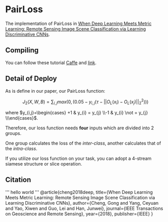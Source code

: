 # PairLoss

The implementation of PairLoss in [When Deep Learning Meets Metric Learning: Remote Sensing Image Scene Classification via Learning Discriminative CNNs](http://ieeexplore.ieee.org/document/8252784/).

## Compiling
You can follow these tutorial [Caffe](http://caffe.berkeleyvision.org/) and [link](https://zhuanlan.zhihu.com/p/25484850).

## Detail of Deploy

As is define in our paper,  our PairLoss function:

$$J_{2}(X, W, B) = \sum_{i,j} max(0, (0.05 - y_{i,j}(\tau-||O_{L}(x_{i})-O_{L}(x_{j})||^2_{2})))$$

where $y_{i,j}=\begin{cases} +1 & y_{i} = y_{j} \\-1 & y_{i} \not = y_{j} \\\end{cases}$.

Therefore, our loss function needs **four** inputs which are divided into 2 groups.

One group calculates the loss of the *inter-class*, another calculates that of the *intra-class*.

If you utilize our loss function on your task, you can adopt a 4-stream siamese structure or slice operation.

## Citation
'''
hello world
'''
@article{cheng2018deep,
  title={When Deep Learning Meets Metric Learning: Remote Sensing Image Scene Classification via Learning Discriminative CNNs},
  author={Cheng, Gong and Yang, Ceyuan and Yao, Xiwen and Guo, Lei and Han, Junwei},
  journal={IEEE Transactions on Geoscience and Remote Sensing},
  year={2018},
  publisher={IEEE}
}


